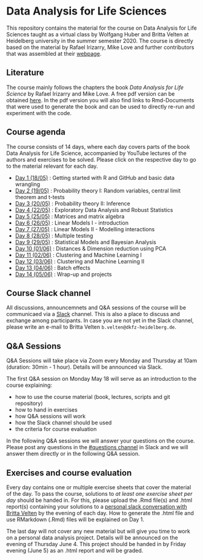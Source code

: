 # Data Analysis for Life Sciences 
This repository contains the material for the course on Data Analysis for Life Sciences taught as a virtual class by Wolfgang Huber and Britta Velten at Heidelberg university in the summer semester 2020. The course is directly based on the material by Rafael Irizarry, Mike Love and further contributors that was assembled at their [webpage](https://rafalab.github.io/pages/harvardx.html).

## Literature
The course mainly follows the chapters the book *Data Analysis for Life Science* by Rafael Irizarry and Mike Love. A free pdf version can be obtained [here](https://leanpub.com/dataanalysisforthelifesciences). In the pdf version you will also find links to Rmd-Documents that were used to generate the book and can be used to directly re-run and experiment with the code.


## Course agenda
The course consists of 14 days, where each day covers parts of the book Data Analysis for Life Science, accompanied by YouTube lectures of the authors and exercises to be solved. Please click on the respective day to go to the material relevant for each day.

* [Day 1 (18/05)](day1/) :  Getting started with R and GitHub and basic data wrangling
* [Day 2 (19/05)](day2/) : Probability theory I: Random variables, central limit theorem and t-tests 
* [Day 3 (20/05)](day3/) : Probability theory II: Inference
* [Day 4 (22/05)](day4/) : Exploratory Data Analysis and Robust Statistics
* [Day 5 (25/05)](day5/) : Matrices and matrix algebra
* [Day 6 (26/05)](day6/) : Linear Models I - introduction
* [Day 7 (27/05)](day7/) : Linear Models II - Modelling interactions
* [Day 8 (28/05)](day8/) : Multiple testing
* [Day 9 (29/05)](day9/) : Statistical Models and Bayesian Analysis 
* [Day 10 (01/06)](day10/) :  Distances & Dimension reduction using PCA
* [Day 11 (02/06)](day11/) : Clustering and Machine Learning I 
* [Day 12 (03/06)](day12/) : Clustering and Machine Learning II
* [Day 13 (04/06)](day13/) : Batch effects
* [Day 14 (05/06)](day14/) : Wrap-up and projects


## Course Slack channel
All discussions, announcemnets and Q&A sessions of the course will be communicaed via a [Slack](https://slack.com) channel. This is also a place to discuss and exchange among participants. In case you are not yet in the Slack channel, please write an e-mail to Britta Velten `b.velten@dkfz-heidelberg.de`.

## Q&A Sessions
Q&A Sessions will take place via Zoom every Monday and Thursday at 10am (duration: 30min - 1 hour). Details will be announced via Slack. 

The first Q&A session on Monday May 18 will serve as an introduction to the course explaining:

- how to use the course material (book, lectures, scripts and git repository)
- how to hand in exercises
- how Q&A sessions will work
- how the Slack channel should be used
- the criteria for course evaluation

In the following Q&A sessions we will answer your questions on the course. Please post any questions in the  [#questions channel](https://dataanalysis4-xqg7747.slack.com/archives/C012RP3781H) in Slack and we will answer them directly or in the following Q&A session.

## Exercises and course evaluation
Every day contains one or multiple exercise sheets that cover the material of the day.
To pass the course, solutions to *at least one exercise sheet per day* should be handed in. For this, please upload the .Rmd file(s) and .html report(s) containing your solutions to a [personal slack conversation with Britta Velten](https://dataanalysis4-xqg7747.slack.com/archives/D012Q4UHDGV) by the evening of each day. How to generate the .html file and use RMarkdown (.Rmd) files will be explained on Day 1. 

The last day will not cover any new material but will give you time to work on a personal data analysis project. Details will be announced on the evening of Thursday June 4. This project should be handed in by Friday evening (June 5) as an .html report and will be graded.
